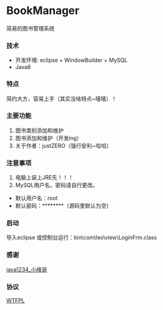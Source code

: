 # BookManager
简易的图书管理系统

### 技术
* 开发环境: eclipse + WindowBuilder + MySQL
* Java8

### 特点
简约大方，容易上手（其实没啥特点~嘻嘻）！

### 主要功能
1. 图书类别添加和维护
2. 图书添加和维护（开发ing）
3. 关于作者：justZERO（强行安利~哈哈）

### 注意事项
1. 电脑上装上JRE先！！！
2. MySQL用户名，密码请自行更改。
 * 默认用户名：root
 * 默认密码：********（源码里默认为空）

### 启动
导入eclipse 或控制台运行：bin\com\leo\view\LoginFrm.class

### 感谢
[java1234_小峰哥](http://www.java1234.com/)

### 协议
[WTFPL](http://www.wtfpl.net/about/)

